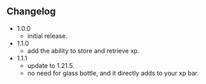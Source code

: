 ## Changelog

- 1.0.0
  - initial release.
- 1.1.0
  - add the ability to store and retrieve xp.
- 1.1.1
  - update to 1.21.5.
  - no need for glass bottle, and it directly adds to your xp bar.